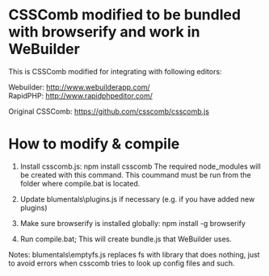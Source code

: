 CSSComb modified to be bundled with browserify and work in WeBuilder
====================================================================

This is CSSComb modified for integrating with following editors:

Webuilder: http://www.webuilderapp.com/ <br>
RapidPHP: http://www.rapidphpeditor.com/

Original CSSComb: https://github.com/csscomb/csscomb.js

How to modify & compile
=======================

1) Install csscomb.js: npm install csscomb
   The required node_modules will be created with this command.
   This coummand must be run from the folder where compile.bat is located.

2) Update blumentals\plugins.js if necessary (e.g. if you have added new plugins)

3) Make sure browserify is installed globally: npm install -g browserify

4) Run compile.bat; This will create bundle.js that WeBuilder uses.

Notes: blumentals\emptyfs.js replaces fs with library that does nothing, just to avoid errors when csscomb tries to look up config files and such.